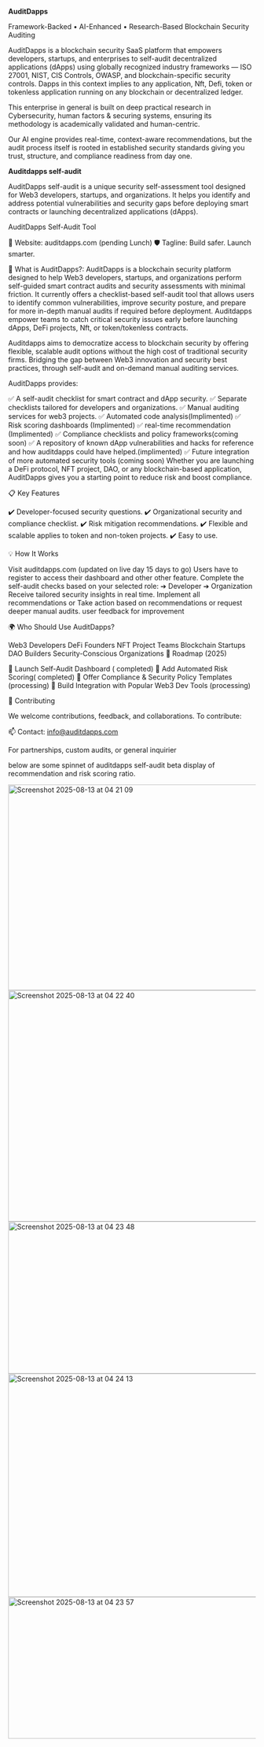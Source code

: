
 **AuditDapps**
 
Framework-Backed • AI-Enhanced • Research-Based Blockchain Security Auditing


AuditDapps is a blockchain security SaaS platform that empowers developers, startups, and enterprises to self-audit decentralized applications (dApps) using globally recognized industry frameworks — ISO 27001, NIST, CIS Controls, OWASP, and blockchain-specific security controls. Dapps in this context implies to any application, Nft, Defi, token or tokenless application running on any blockchain or decentralized ledger.


This enterprise in general is built on deep practical research in Cybersecurity, human factors & securing systems, ensuring its methodology is academically validated and human-centric.

Our AI engine provides real-time, context-aware recommendations, but the audit process itself is rooted in established security standards giving you trust, structure, and compliance readiness from day one.



**Auditdapps self-audit**

AuditDapps self-audit is a unique security self-assessment tool designed for Web3 developers, startups, and organizations. It helps you identify and address potential vulnerabilities and security gaps before deploying smart contracts or launching decentralized applications (dApps).


AuditDapps Self-Audit Tool


🔗 Website: auditdapps.com (pending Lunch)
🛡️ Tagline: Build safer. Launch smarter.

🚀 What is AuditDapps?: AuditDapps is a blockchain security platform designed to help Web3 developers, startups, and organizations perform self-guided smart contract audits and security assessments with minimal friction. It currently offers a checklist-based self-audit tool that allows users to identify common vulnerabilities, improve security posture, and prepare for more in-depth manual audits if required before deployment.
Auditdapps empower teams to catch critical security issues early before launching dApps, DeFi projects, Nft, or token/tokenless contracts.

Auditdapps aims to democratize access to blockchain security by offering flexible, scalable audit options without the high cost of traditional security firms. Bridging the gap between Web3 innovation and security best practices, through self-audit and on-demand manual auditing services.

AuditDapps provides:

✅ A self-audit checklist for smart contract and dApp security.
✅ Separate checklists tailored for developers and organizations.
✅ Manual auditing services for web3 projects.
✅ Automated code analysis(Implimented)
✅ Risk scoring dashboards (Implimented)
✅ real-time recommendation (Implimented)
✅ Compliance checklists and policy frameworks(coming soon)
✅ A repository of known dApp vulnerabilities and hacks for reference and how auditdapps could have helped.(implimented)
✅ Future integration of more automated security tools (coming soon)
Whether you are launching a DeFi protocol, NFT project, DAO, or any blockchain-based application, AuditDapps gives you a starting point to reduce risk and boost compliance.

📋 Key Features

✔️ Developer-focused security questions.
✔️ Organizational security and compliance checklist.
✔️ Risk mitigation recommendations.
✔️ Flexible and scalable applies to token and non-token projects.
✔️ Easy to use.

💡 How It Works

Visit auditdapps.com (updated on live day 15 days to go)
Users have to register to access their dashboard and other other feature.
Complete the self-audit checks based on your selected role:
➔ Developer
➔ Organization
Receive tailored security insights in real time.
Implement all recommendations  or
Take action based on recommendations or request deeper manual audits.
user feedback for improvement

🌍 Who Should Use AuditDapps?

Web3 Developers
DeFi Founders
NFT Project Teams
Blockchain Startups
DAO Builders
Security-Conscious Organizations
📅 Roadmap (2025)

🔄 Launch Self-Audit Dashboard ( completed)
🤖 Add Automated Risk Scoring( completed)
📑 Offer Compliance & Security Policy Templates  
(processing)
🧩 Build Integration with Popular Web3 Dev Tools (processing)


🙌 Contributing

We welcome contributions, feedback, and collaborations.
To contribute:

📫 Contact: info@auditdapps.com

For partnerships, custom audits, or general inquirier

below are some spinnet of auditdapps self-audit beta display of recommendation and risk scoring ratio.

<img width="1120" height="418" alt="Screenshot 2025-08-13 at 04 21 09" src="https://github.com/user-attachments/assets/b7d43c97-688c-4b3b-b6e3-f0157ae47f08" />

<img width="664" height="470" alt="Screenshot 2025-08-13 at 04 22 40" src="https://github.com/user-attachments/assets/c6336f63-3091-451c-b402-49e8eaaf1a3c" />
<img width="948" height="309" alt="Screenshot 2025-08-13 at 04 23 48" src="https://github.com/user-attachments/assets/bb959be0-09fb-4919-9cd8-f9b21895ba61" />

<img width="944" height="454" alt="Screenshot 2025-08-13 at 04 24 13" src="https://github.com/user-attachments/assets/a3f35cc1-5c1a-4ac1-8904-ab5b73c3a0ac" />

<img width="965" height="288" alt="Screenshot 2025-08-13 at 04 23 57" src="https://github.com/user-attachments/assets/e1885b20-1764-4c6f-a361-a8c558d9110a" />



